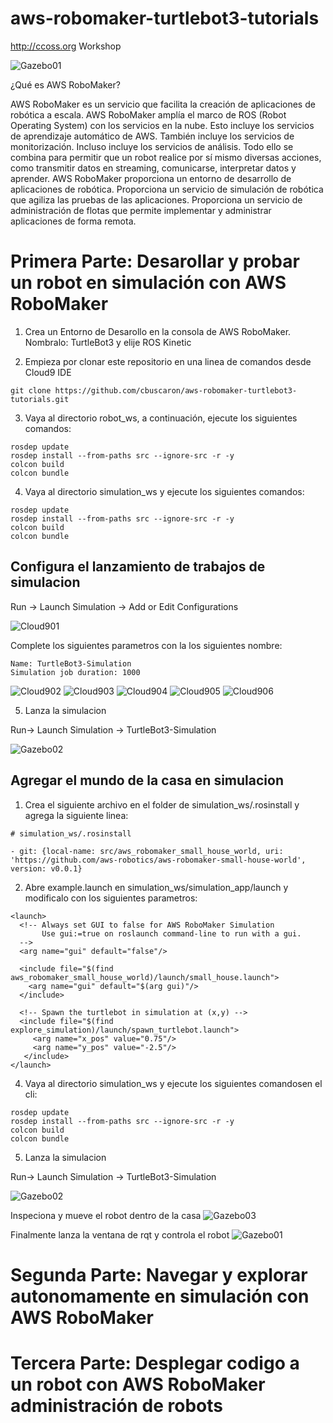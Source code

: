 # aws-robomaker-turtlebot3-tutorials

http://ccoss.org Workshop

![Gazebo01](docs/images/turtlebot-small-house.gif)

¿Qué es AWS RoboMaker?

AWS RoboMaker es un servicio que facilita la creación de aplicaciones de robótica a escala. AWS RoboMaker amplía el marco de ROS (Robot Operating System) con los servicios en la nube. Esto incluye los servicios de aprendizaje automático de AWS. También incluye los servicios de monitorización. Incluso incluye los servicios de análisis. Todo ello se combina para permitir que un robot realice por sí mismo diversas acciones, como transmitir datos en streaming, comunicarse, interpretar datos y aprender. AWS RoboMaker proporciona un entorno de desarrollo de aplicaciones de robótica. Proporciona un servicio de simulación de robótica que agiliza las pruebas de las aplicaciones. Proporciona un servicio de administración de flotas que permite implementar y administrar aplicaciones de forma remota.


# Primera Parte: Desarollar y probar un robot en simulación con AWS RoboMaker

1) Crea un Entorno de Desarollo en la consola de AWS RoboMaker. Nombralo: TurtleBot3 y elije ROS Kinetic 

2) Empieza por clonar este repositorio en una linea de comandos desde Cloud9 IDE

```
git clone https://github.com/cbuscaron/aws-robomaker-turtlebot3-tutorials.git
```

3) Vaya al directorio robot_ws, a continuación, ejecute los siguientes comandos:

```
rosdep update
rosdep install --from-paths src --ignore-src -r -y
colcon build
colcon bundle
```

4) Vaya al directorio simulation_ws y ejecute los siguientes comandos:

```
rosdep update
rosdep install --from-paths src --ignore-src -r -y
colcon build
colcon bundle
```

## Configura el lanzamiento de trabajos de simulacion

Run -> Launch Simulation -> Add or Edit Configurations

![Cloud901](docs/images/simulation-configuration.png)

Complete los siguientes parametros con la los siguientes nombre:

```
Name: TurtleBot3-Simulation
Simulation job duration: 1000
```
![Cloud902](docs/images/simulation-job-parameters.png)
![Cloud903](docs/images/robot-application-parameters.png)
![Cloud904](docs/images/robot-application-parameters-2.png)
![Cloud905](docs/images/simulation-application-parameters.png)
![Cloud906](docs/images/simulation-application-parameters-2.png)


5) Lanza la simulacion

Run-> Launch Simulation -> TurtleBot3-Simulation

![Gazebo02](docs/images/TurtleBot3.png)

## Agregar el mundo de la casa en simulacion

1) Crea el siguiente archivo en el folder de simulation_ws/.rosinstall y agrega la siguiente linea:
```
# simulation_ws/.rosinstall

- git: {local-name: src/aws_robomaker_small_house_world, uri: 'https://github.com/aws-robotics/aws-robomaker-small-house-world', version: v0.0.1}
```

2) Abre example.launch en simulation_ws/simulation_app/launch y modificalo con los siguientes parametros:

```
<launch>
  <!-- Always set GUI to false for AWS RoboMaker Simulation
       Use gui:=true on roslaunch command-line to run with a gui.
  -->
  <arg name="gui" default="false"/>
  
  <include file="$(find aws_robomaker_small_house_world)/launch/small_house.launch">
    <arg name="gui" default="$(arg gui)"/>
  </include>

  <!-- Spawn the turtlebot in simulation at (x,y) -->
  <include file="$(find explore_simulation)/launch/spawn_turtlebot.launch">
     <arg name="x_pos" value="0.75"/>
     <arg name="y_pos" value="-2.5"/>
   </include>
</launch>
```
4) Vaya al directorio simulation_ws y ejecute los siguientes comandosen el cli:

```
rosdep update
rosdep install --from-paths src --ignore-src -r -y
colcon build
colcon bundle
```
5) Lanza la simulacion

Run-> Launch Simulation -> TurtleBot3-Simulation

![Gazebo02](docs/images/moving-in-small-house.png)

Inspeciona y mueve el robot dentro de la casa
![Gazebo03](docs/images/TurtleBot3-in-Small-House.gif)

Finalmente lanza la ventana de rqt y controla el robot
![Gazebo01](docs/images/turtlebot-small-house.gif)

# Segunda Parte: Navegar y explorar autonomamente en simulación con AWS RoboMaker

# Tercera Parte: Desplegar codigo a un robot con AWS RoboMaker administración de robots 

